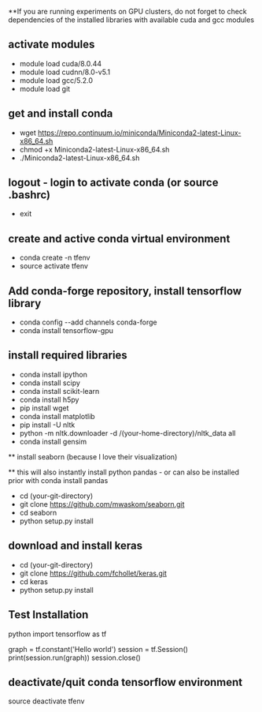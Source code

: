 **If you are running experiments on GPU clusters, do not forget to check dependencies of the installed libraries with available cuda and gcc modules
## activate modules 
* module load cuda/8.0.44
* module load cudnn/8.0-v5.1
* module load gcc/5.2.0
* module load git

## get and install conda
* wget https://repo.continuum.io/miniconda/Miniconda2-latest-Linux-x86_64.sh
* chmod +x Miniconda2-latest-Linux-x86_64.sh
* ./Miniconda2-latest-Linux-x86_64.sh

## logout - login to activate conda (or source .bashrc)
* exit

## create and active conda virtual environment
* conda create -n tfenv
* source activate tfenv            

## Add conda-forge repository, install tensorflow library
* conda config --add channels conda-forge
* conda install tensorflow-gpu

## install required libraries
* conda install ipython
* conda install scipy
* conda install scikit-learn
* conda install h5py
* pip install wget
* conda install matplotlib
* pip install -U nltk
* python -m nltk.downloader -d /(your-home-directory)/nltk_data all
* conda install gensim

** install seaborn (because I love their visualization) 

** this will also instantly install python pandas - or can also be installed prior with conda install pandas

* cd (your-git-directory)
* git clone https://github.com/mwaskom/seaborn.git
* cd seaborn
* python setup.py install 

## download and install keras
* cd (your-git-directory)
* git clone https://github.com/fchollet/keras.git
* cd keras
* python setup.py install 


## Test Installation
python
import tensorflow as tf

graph = tf.constant('Hello world')
session = tf.Session()
print(session.run(graph))
session.close()

## deactivate/quit conda tensorflow environment
source deactivate tfenv
